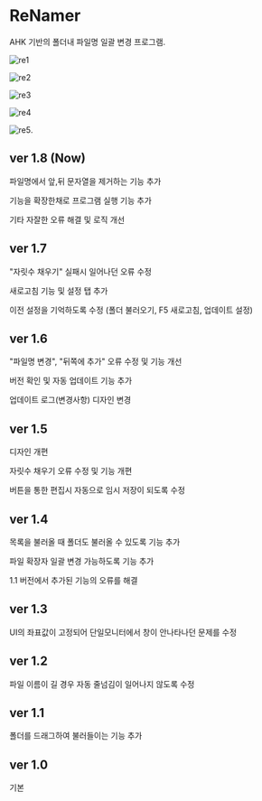 # ReNamer

AHK 기반의 폴더내 파일명 일괄 변경 프로그램.

![re1](https://user-images.githubusercontent.com/62345985/144428551-95943dad-a6ff-4220-a6e3-80bf0c48dbac.png)

![re2](https://user-images.githubusercontent.com/62345985/144428563-ea920970-935c-46e5-bfd1-010c4954b1d2.png)

![re3](https://user-images.githubusercontent.com/62345985/141666079-fddb0f91-3ab6-40b4-a116-9a777afd49ee.png)

![re4](https://user-images.githubusercontent.com/62345985/141666081-4ea9eca7-fa19-4ca6-ba9b-77cfb7c21b6a.png)

![re5](https://user-images.githubusercontent.com/62345985/141666082-e3ce7a3f-10d3-45d9-b92e-1cea7a920375.png).

## ver 1.8 (Now)

파일명에서 앞,뒤 문자열을 제거하는 기능 추가

기능을 확장한채로 프로그램 실행 기능 추가

기타 자잘한 오류 해결 및 로직 개선


## ver 1.7

"자릿수 채우기" 실패시 일어나던 오류 수정

새로고침 기능 및 설정 탭 추가

이전 설정을 기억하도록 수정 (폴더 불러오기, F5 새로고침, 업데이트 설정)


## ver 1.6

"파일명 변경", "뒤쪽에 추가" 오류 수정 및 기능 개선

버전 확인 및 자동 업데이트 기능 추가

업데이트 로그(변경사항) 디자인 변경


## ver 1.5

디자인 개편

자릿수 채우기 오류 수정 및 기능 개편

버튼을 통한 편집시 자동으로 임시 저장이 되도록 수정


## ver 1.4

목록을 불러올 때 폴더도 불러올 수 있도록 기능 추가

파일 확장자 일괄 변경 가능하도록 기능 추가

1.1 버전에서 추가된 기능의 오류를 해결


## ver 1.3

UI의 좌표값이 고정되어 단일모니터에서 창이 안나타나던 문제를 수정


## ver 1.2

파일 이름이 길 경우 자동 줄넘김이 일어나지 않도록 수정


## ver 1.1

폴더를 드래그하여 불러들이는 기능 추가

## ver 1.0

기본



	
